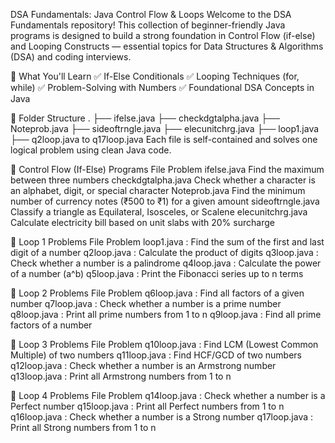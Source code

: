  DSA Fundamentals: Java Control Flow & Loops
Welcome to the DSA Fundamentals repository!
This collection of beginner-friendly Java programs is designed to build a strong foundation in Control Flow (if-else) and Looping Constructs — essential topics for Data Structures & Algorithms (DSA) and coding interviews.

🧠 What You'll Learn
✅ If-Else Conditionals
✅ Looping Techniques (for, while)
✅ Problem-Solving with Numbers
✅ Foundational DSA Concepts in Java

📁 Folder Structure
.
├── ifelse.java
├── checkdgtalpha.java
├── Noteprob.java
├── sideoftrngle.java
├── elecunitchrg.java
├── loop1.java
├── q2loop.java to q17loop.java
Each file is self-contained and solves one logical problem using clean Java code.

🔹 Control Flow (If-Else) Programs
File	Problem
ifelse.java	Find the maximum between three numbers
checkdgtalpha.java	Check whether a character is an alphabet, digit, or special character
Noteprob.java	Find the minimum number of currency notes (₹500 to ₹1) for a given amount
sideoftrngle.java	Classify a triangle as Equilateral, Isosceles, or Scalene
elecunitchrg.java	Calculate electricity bill based on unit slabs with 20% surcharge

🔹 Loop 1 Problems
File	Problem
loop1.java	: Find the sum of the first and last digit of a number
q2loop.java :	Calculate the product of digits
q3loop.java :	Check whether a number is a palindrome
q4loop.java	: Calculate the power of a number (a^b)
q5loop.java	: Print the Fibonacci series up to n terms

🔹 Loop 2 Problems
File	Problem
q6loop.java :	Find all factors of a given number
q7loop.java	: Check whether a number is a prime number
q8loop.java	: Print all prime numbers from 1 to n
q9loop.java	: Find all prime factors of a number

🔹 Loop 3 Problems
File	Problem
q10loop.java : Find LCM (Lowest Common Multiple) of two numbers
q11loop.java : Find HCF/GCD of two numbers
q12loop.java : Check whether a number is an Armstrong number
q13loop.java : Print all Armstrong numbers from 1 to n

🔹 Loop 4 Problems
File	Problem
q14loop.java : Check whether a number is a Perfect number
q15loop.java : Print all Perfect numbers from 1 to n
q16loop.java : Check whether a number is a Strong number
q17loop.java : Print all Strong numbers from 1 to n

